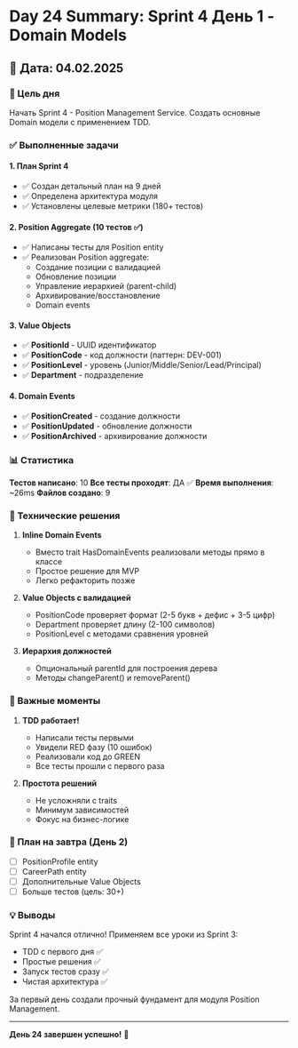 # Day 24 Summary: Sprint 4 День 1 - Domain Models

## 📅 Дата: 04.02.2025

### 🎯 Цель дня
Начать Sprint 4 - Position Management Service. Создать основные Domain модели с применением TDD.

### ✅ Выполненные задачи

#### 1. План Sprint 4
- ✅ Создан детальный план на 9 дней
- ✅ Определена архитектура модуля
- ✅ Установлены целевые метрики (180+ тестов)

#### 2. Position Aggregate (10 тестов ✅)
- ✅ Написаны тесты для Position entity
- ✅ Реализован Position aggregate:
  - Создание позиции с валидацией
  - Обновление позиции
  - Управление иерархией (parent-child)
  - Архивирование/восстановление
  - Domain events

#### 3. Value Objects
- ✅ **PositionId** - UUID идентификатор
- ✅ **PositionCode** - код должности (паттерн: DEV-001)
- ✅ **PositionLevel** - уровень (Junior/Middle/Senior/Lead/Principal)
- ✅ **Department** - подразделение

#### 4. Domain Events
- ✅ **PositionCreated** - создание должности
- ✅ **PositionUpdated** - обновление должности
- ✅ **PositionArchived** - архивирование должности

### 📊 Статистика

**Тестов написано**: 10
**Все тесты проходят**: ДА ✅
**Время выполнения**: ~26ms
**Файлов создано**: 9

### 🔧 Технические решения

1. **Inline Domain Events**
   - Вместо trait HasDomainEvents реализовали методы прямо в классе
   - Простое решение для MVP
   - Легко рефакторить позже

2. **Value Objects с валидацией**
   - PositionCode проверяет формат (2-5 букв + дефис + 3-5 цифр)
   - Department проверяет длину (2-100 символов)
   - PositionLevel с методами сравнения уровней

3. **Иерархия должностей**
   - Опциональный parentId для построения дерева
   - Методы changeParent() и removeParent()

### 📝 Важные моменты

1. **TDD работает!**
   - Написали тесты первыми
   - Увидели RED фазу (10 ошибок)
   - Реализовали код до GREEN
   - Все тесты прошли с первого раза

2. **Простота решений**
   - Не усложняли с traits
   - Минимум зависимостей
   - Фокус на бизнес-логике

### 🎯 План на завтра (День 2)

- [ ] PositionProfile entity
- [ ] CareerPath entity
- [ ] Дополнительные Value Objects
- [ ] Больше тестов (цель: 30+)

### 💡 Выводы

Sprint 4 начался отлично! Применяем все уроки из Sprint 3:
- TDD с первого дня ✅
- Простые решения ✅
- Запуск тестов сразу ✅
- Чистая архитектура ✅

За первый день создали прочный фундамент для модуля Position Management.

---

**День 24 завершен успешно!** 🎉 